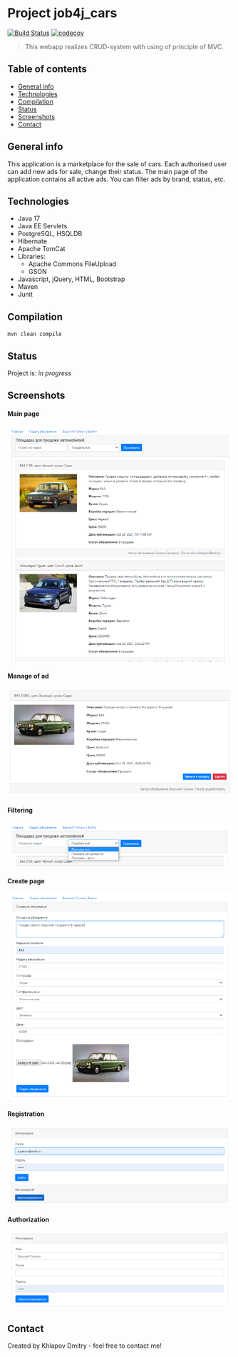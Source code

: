 # Project job4j_cars
[![Build Status](https://app.travis-ci.com/EDGE775/job4j_cars.svg?branch=master)](https://app.travis-ci.com/EDGE775/job4j_cars)
[![codecov](https://codecov.io/gh/EDGE775/job4j_cars/branch/master/graph/badge.svg?token=ZA982DWQHI)](https://codecov.io/gh/EDGE775/job4j_cars)

> This webapp realizes CRUD-system with using of principle of MVC.

## Table of contents
* [General info](#general-info)
* [Technologies](#technologies)
* [Compilation](#compilation)
* [Status](#status)
* [Screenshots](#screenshots)
* [Contact](#contact)

## General info
This application is a marketplace for the sale of cars. 
Each authorised user can add new ads for sale, change their status. 
The main page of the application contains all active ads.
You can filter ads by brand, status, etc.

## Technologies
* Java 17
* Java EE Servlets
* PostgreSQL, HSQLDB
* Hibernate
* Apache TomCat
* Libraries:
    - Apache Commons FileUpload
    - GSON
* Javascript, jQuery, HTML, Bootstrap
* Maven
* Junit

## Compilation
```
mvn clean compile
```

## Status
Project is: _in progress_

## Screenshots
#### Main page
![ScreenShot](images/Image1.png)
#### Manage of ad
![ScreenShot](images/Image3.png)
#### Filtering
![ScreenShot](images/Image5.png)
#### Create page
![ScreenShot](images/Image4.png)
#### Registration
![ScreenShot](images/Image6.png)
#### Authorization
![ScreenShot](images/Image7.png)

## Contact
Created by Khlapov Dmitry - feel free to contact me!
